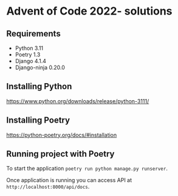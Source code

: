 # Advent of Code 2022- solutions

## Requirements
* Python 3.11
* Poetry 1.3
* Django 4.1.4
* Django-ninja 0.20.0

## Installing Python
https://www.python.org/downloads/release/python-3111/

## Installing Poetry
https://python-poetry.org/docs/#installation

## Running project with Poetry
To start the application `poetry run python manage.py runserver`.

Once application is running you can access API at `http://localhost:8000/api/docs`.